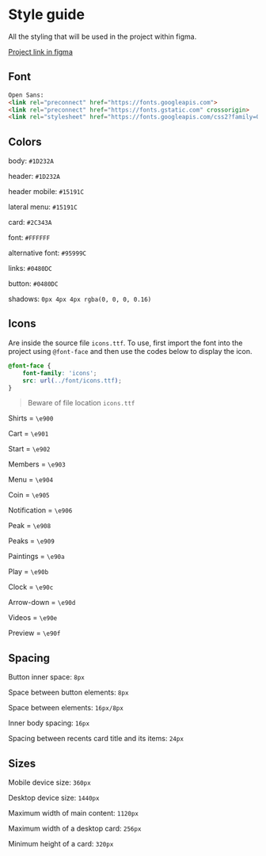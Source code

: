 # Style guide

All the styling that will be used in the project within figma.

[Project link in figma](https://www.figma.com/file/ibWktwVpnog76rMYOdVhks/Dispondo-elementos-com-flexbox-e-grid?node-id=54%3A2358)

## Font

```html
Open Sans:
<link rel="preconnect" href="https://fonts.googleapis.com">
<link rel="preconnect" href="https://fonts.gstatic.com" crossorigin>
<link rel="stylesheet" href="https://fonts.googleapis.com/css2?family=Open+Sans:wght@400;600;700&display=swap">
```

## Colors

body: `#1D232A`

header: `#1D232A`

header mobile: `#15191C`

lateral menu: `#15191C`

card: `#2C343A`

font: `#FFFFFF`

alternative font: `#95999C`

links: `#0480DC`

button: `#0480DC`

shadows: `0px 4px 4px rgba(0, 0, 0, 0.16)`

## Icons

Are inside the source file `icons.ttf`. To use, first import the font into the project using `@font-face` and then use the codes below to display the icon.

```css
@font-face {
    font-family: 'icons';
    src: url(../font/icons.ttf);
}
```

> Beware of file location `icons.ttf`

Shirts = `\e900`

Cart = `\e901`

Start = `\e902`

Members = `\e903`

Menu = `\e904`

Coin = `\e905`

Notification = `\e906`

Peak = `\e908`

Peaks = `\e909`

Paintings = `\e90a`

Play = `\e90b`

Clock = `\e90c`

Arrow-down = `\e90d`

Videos = `\e90e`

Preview = `\e90f`

## Spacing

Button inner space: `8px`

Space between button elements: `8px`

Space between elements: `16px/8px`

Inner body spacing: `16px`

Spacing between recents card title and its items: `24px`

## Sizes

Mobile device size: `360px`

Desktop device size: `1440px`

Maximum width of main content: `1120px`

Maximum width of a desktop card: `256px`

Minimum height of a card: `320px`